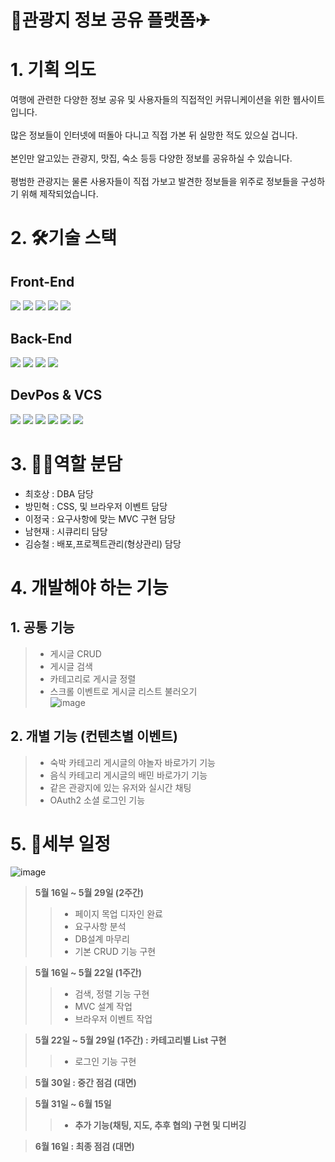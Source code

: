 # 🚌관광지 정보 공유 플랫폼✈

# 1. 기획 의도
여행에 관련한 다양한 정보 공유 및 사용자들의 직접적인 커뮤니케이션을 위한 웹사이트 입니다.<br><br>
많은 정보들이 인터넷에 떠돌아 다니고 직접 가본 뒤 실망한 적도 있으실 겁니다.<br><br>
본인만 알고있는 관광지, 맛집, 숙소 등등 다양한 정보를 공유하실 수 있습니다.<br><br>
평범한 관광지는 물론 사용자들이 직접 가보고 발견한 정보들을 위주로
정보들을 구성하기 위해 제작되었습니다.

# 2. 🛠기술 스택
## Front-End  
<img src="https://img.shields.io/badge/html5-E34F26?style=for-the-badge&logo=html5&logoColor=white"> <img src="https://img.shields.io/badge/css-1572B6?style=for-the-badge&logo=css3&logoColor=white"> <img src="https://img.shields.io/badge/javascript-F7DF1E?style=for-the-badge&logo=javascript&logoColor=black"> <img src="https://img.shields.io/badge/jquery-0769AD?style=for-the-badge&logo=jquery&logoColor=white"> <img src="https://img.shields.io/badge/bootstrap-7952B3?style=for-the-badge&logo=bootstrap&logoColor=white">

## Back-End
<img src="https://img.shields.io/badge/java-007396?style=for-the-badge&logo=java&logoColor=white"> <img src="https://img.shields.io/badge/spring data jpa-59666C?style=for-the-badge&logo=hibernate&logoColor=white"> <img src="https://img.shields.io/badge/spring boot-6DB33F?style=for-the-badge&logo=spring Boot&logoColor=white"> <img src="https://img.shields.io/badge/mariaDB-003545?style=for-the-badge&logo=mariaDB&logoColor=white">

## DevPos & VCS
<img src="https://img.shields.io/badge/git-F05032?style=for-the-badge&logo=git&logoColor=white">  <img src="https://img.shields.io/badge/github-181717?style=for-the-badge&logo=github&logoColor=white">  <img src="https://img.shields.io/badge/amazon aws-232F3E?style=for-the-badge&logo=amazonaws&logoColor=white">  <img src="https://img.shields.io/badge/linux-FCC624?style=for-the-badge&logo=linux&logoColor=black">  <img src="https://img.shields.io/badge/Travis CI-3EAAAF?style=for-the-badge&logo=Travis CI&logoColor=black">  <img src="https://img.shields.io/badge/NGINX-009639?style=for-the-badge&logo=NGINX&logoColor=black">

# 3. 👯‍♂️역할 분담
- 최호상 : DBA 담당<br>
- 방민혁 : CSS, 및 브라우저 이벤트 담당<br>
- 이정국 : 요구사항에 맞는 MVC 구현 담당<br>
- 남현재 : 시큐리티 담당<br>
- 김승철 : 배포,프로젝트관리(형상관리) 담당<br>

# 4. 개발해야 하는 기능
## 1. 공통 기능
> - 게시글 CRUD<br>
> - 게시글 검색<br>
> - 카테고리로 게시글 정렬<br>
> - 스크롤 이벤트로 게시글 리스트 불러오기 <br>
> ![image](https://user-images.githubusercontent.com/104888619/168012450-93a82c32-159a-4255-8906-6bb92baa046f.png)



## 2. 개별 기능 (컨텐츠별 이벤트)
> - 숙박 카테고리 게시글의 야놀자 바로가기 기능<br>
> - 음식 카테고리 게시글의 배민 바로가기 기능<br>
> - 같은 관광지에 있는 유저와 실시간 채팅<br>
> - OAuth2 소셜 로그인 기능<br>

# 5. 📜세부 일정
![image](https://user-images.githubusercontent.com/81150979/168008787-52f3f2e3-90b4-4655-b450-a61264e7d5a3.png)
> <strong>5월 16일 ~ 5월 29일 (2주간)</strong><br>
>> - 페이지 목업 디자인 완료
>> - 요구사항 분석
>> - DB설계 마무리
>> - 기본 CRUD 기능 구현<br>

> <strong>5월 16일 ~ 5월 22일 (1주간)</strong><br>
>> - 검색, 정렬 기능 구현
>> - MVC 설계 작업
>> - 브라우저 이벤트 작업 <br>

> <strong>5월 22일 ~ 5월 29일 (1주간) : 카테고리별 List 구현</strong><br>
>> - 로그인 기능 구현<br>

> <strong>5월 30일 : 중간 점검 (대면)<br>

> <strong>5월 31일 ~ 6월 15일</strong><br>
>> - 추가 기능(채팅, 지도, 추후 협의) 구현 및 디버깅<br>

> <strong>6월 16일 : 최종 점검 (대면)</strong><br>
